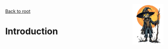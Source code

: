 <img style="float:right;width:100px;" src="../img/scarecrow.png" alt="scarecrow"/>

[Back to root](../README.md)

# Introduction
